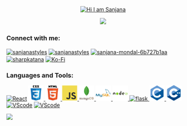 <p align="center"><a href="https://sanjanastyles.github.io/Personal_portfolio/" target="blank"><img src="https://cdn.discordapp.com/attachments/820201141131935765/990234171509194762/Untitled154_20220625180655.png" alt="Hi I am Sanjana" style="width:500px; height:200px;"></a></p>

<p align="center">
  <img src="https://64.media.tumblr.com/ae05921060856e2ce86ebb8eea25fe21/tumblr_psdjxgMRMo1t9q05y_500.gif" />
</p>


<h3 align="left">Connect with me:</h3>
<p align="left">
<a href="https://codepen.io/sanjanastyles" target="blank"><img align="center" src="https://raw.githubusercontent.com/rahuldkjain/github-profile-readme-generator/master/src/images/icons/Social/codepen.svg" alt="sanjanastyles" height="30" width="40" /></a>
<a href="https://codesandbox.io/u/sanjanastyles" target="blank"><img align="center" src="https://ziterz.gallerycdn.vsassets.io/extensions/ziterz/codesandbox-black-theme/1.2.5/1644299509867/Microsoft.VisualStudio.Services.Icons.Default" alt="sanjanastyles" height="30" width="40" /></a>
<a href="https://linkedin.com/in/sanjana-mondal-6b727b1aa" target="blank"><img align="center" src="https://raw.githubusercontent.com/rahuldkjain/github-profile-readme-generator/master/src/images/icons/Social/linked-in-alt.svg" alt="sanjana-mondal-6b727b1aa" height="30" width="40" /></a>
<a href="https://www.codechef.com/users/sharpkatana" target="blank"><img align="center" src="https://avatars1.githubusercontent.com/u/11960354?s=460&v=4" alt="sharpkatana" height="30" width="40" /></a>
<a href="https://ko-fi.com/sharplikekatana"><img align="center" src="https://uploads-ssl.webflow.com/5c14e387dab576fe667689cf/61e111774d3a2f67c827cd25_Frame%205.png" alt="Ko-Fi" height="30" width="40"/></a>
<!-- <a href="https://www.hackerrank.com/sanjana2842002" target="blank"><img align="center" src="https://upload.wikimedia.org/wikipedia/commons/thumb/4/40/HackerRank_Icon-1000px.png/480px-HackerRank_Icon-1000px.png" alt="sanjana2842002" height="30" width="40" /></a> -->
</p>

<h3 align="left">Languages and Tools:</h3>
<p align="left"> 
<a href="https://reactjs.org"><img src="https://upload.wikimedia.org/wikipedia/commons/thumb/a/a7/React-icon.svg/2300px-React-icon.svg.png" alt="React" width="40" height="40"></a>
<a href="https://www.w3schools.com/css/" target="_blank"> <img src="https://raw.githubusercontent.com/devicons/devicon/master/icons/css3/css3-original-wordmark.svg" alt="css3" width="40" height="40"/> </a> 
 <a href="https://www.w3.org/html/" target="_blank"> <img src="https://raw.githubusercontent.com/devicons/devicon/master/icons/html5/html5-original-wordmark.svg" alt="html5" width="40" height="40"/> </a> 
 <a href="https://developer.mozilla.org/en-US/docs/Web/JavaScript" target="_blank"> <img src="https://raw.githubusercontent.com/devicons/devicon/master/icons/javascript/javascript-original.svg" alt="javascript" width="40" height="40"/> </a>
  <a href="https://www.mongodb.com/" target="_blank"> <img src="https://raw.githubusercontent.com/devicons/devicon/master/icons/mongodb/mongodb-original-wordmark.svg" alt="mongodb" width="40" height="40"/> </a>
   <a href="https://www.mysql.com/" target="_blank"> <img src="https://raw.githubusercontent.com/devicons/devicon/master/icons/mysql/mysql-original-wordmark.svg" alt="mysql" width="40" height="40"/> </a>
    <a href="https://nodejs.org" target="_blank"> <img src="https://raw.githubusercontent.com/devicons/devicon/master/icons/nodejs/nodejs-original-wordmark.svg" alt="nodejs" width="40" height="40"/> </a>
    <a href="https://flask.palletsprojects.com/" target="_blank"> <img src="https://img.icons8.com/fluency/344/flask.png" alt="flask" width="40" height="40"/> </a>
    <a href="https://www.cprogramming.com/" target="_blank"> <img src="https://raw.githubusercontent.com/devicons/devicon/master/icons/c/c-original.svg" alt="c" width="40" height="40"/> </a> 
    <a href="https://www.w3schools.com/cpp/" target="_blank"> <img src="https://raw.githubusercontent.com/devicons/devicon/master/icons/cplusplus/cplusplus-original.svg" alt="cplusplus" width="40" height="40"/> </a> 
    <a href="https://code.visualstudio.com" target="_blank"> <img src="https://img.icons8.com/fluency/344/visual-studio.png" alt="VScode" width="40"    height="40"/></a>
    <a href="https://getbootstrap.com" target="_blank"> <img src="https://img.icons8.com/color/344/bootstrap.png" alt="VScode" width="40" height="40"/></a>
    </p>

<!-- ![](https://github-readme-stats.vercel.app/api?username=sanjanastyles&hide=prs&theme=radical) &nbsp; -->
![](https://github-readme-stats.vercel.app/api/top-langs/?username=sanjanastyles&layout=compact&theme=radical)


